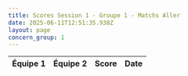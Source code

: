 ```yaml
---
title: Scores Session 1 - Groupe 1 - Matchs Aller
date: 2025-06-11T12:51:35.938Z
layout: page
concern_group: 1
---
```




| Équipe 1 | Équipe 2 | Score | Date |
|----------|----------|-------|------|

